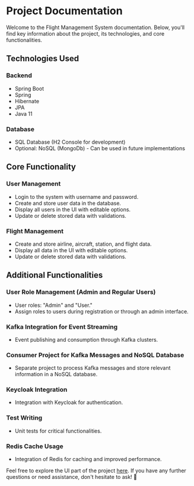 # Project Documentation

Welcome to the Flight Management System documentation. Below, you'll find key information about the project, its technologies, and core functionalities.

## Technologies Used

### Backend
- Spring Boot
- Spring
- Hibernate
- JPA
- Java 11

### Database
- SQL Database (H2 Console for development)
- Optional: NoSQL (MongoDb) - Can be used in future implementations

## Core Functionality

### User Management
- Login to the system with username and password.
- Create and store user data in the database.
- Display all users in the UI with editable options.
- Update or delete stored data with validations.

### Flight Management
- Create and store airline, aircraft, station, and flight data.
- Display all data in the UI with editable options.
- Update or delete stored data with validations.

## Additional Functionalities

### User Role Management (Admin and Regular Users)
- User roles: "Admin" and "User."
- Assign roles to users during registration or through an admin interface.

### Kafka Integration for Event Streaming
- Event publishing and consumption through Kafka clusters.

### Consumer Project for Kafka Messages and NoSQL Database
- Separate project to process Kafka messages and store relevant information in a NoSQL database.

### Keycloak Integration
- Integration with Keycloak for authentication.

### Test Writing
- Unit tests for critical functionalities.

### Redis Cache Usage
- Integration of Redis for caching and improved performance.

Feel free to explore the UI part of the project [here](https://github.com/ElifSena-cal/FlightManagementUI). If you have any further questions or need assistance, don't hesitate to ask! 🚀
